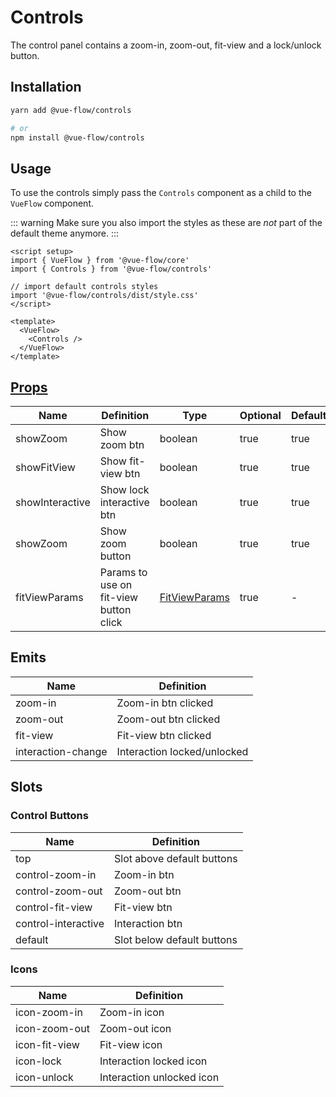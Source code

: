 # Controls

The control panel contains a zoom-in, zoom-out, fit-view and a lock/unlock button.

## Installation

```bash
yarn add @vue-flow/controls

# or
npm install @vue-flow/controls
```

## Usage

To use the controls simply pass the `Controls` component as a child to the `VueFlow` component.

::: warning
Make sure you also import the styles as these are *not* part of the default theme anymore.
:::

```vue
<script setup>
import { VueFlow } from '@vue-flow/core'
import { Controls } from '@vue-flow/controls'

// import default controls styles
import '@vue-flow/controls/dist/style.css'
</script>

<template>
  <VueFlow>
    <Controls />
  </VueFlow>
</template>
```


## [Props](/typedocs/interfaces/ControlProps)

| Name            | Definition                             | Type                                           | Optional | Default |
|-----------------|----------------------------------------|------------------------------------------------|----------|---------|
| showZoom        | Show zoom btn                          | boolean                                        | true     | true    |
| showFitView     | Show fit-view btn                      | boolean                                        | true     | true    |
| showInteractive | Show lock interactive btn              | boolean                                        | true     | true    |
| showZoom        | Show zoom button                       | boolean                                        | true     | true    |
| fitViewParams   | Params to use on fit-view button click | [FitViewParams](/typedocs/types/FitViewParams) | true     | -       |

## Emits

| Name               | Definition                  |
|--------------------|-----------------------------|
| zoom-in            | Zoom-in btn clicked         |
| zoom-out           | Zoom-out btn clicked        |
| fit-view           | Fit-view btn clicked        |
| interaction-change | Interaction locked/unlocked |

## Slots

### Control Buttons

| Name                | Definition                 |
|---------------------|----------------------------|
| top                 | Slot above default buttons |
| control-zoom-in     | Zoom-in btn                |
| control-zoom-out    | Zoom-out btn               |
| control-fit-view    | Fit-view btn               |
| control-interactive | Interaction btn            |
| default             | Slot below default buttons |

### Icons

| Name          | Definition                |
|---------------|---------------------------|
| icon-zoom-in  | Zoom-in icon              |
| icon-zoom-out | Zoom-out icon             |
| icon-fit-view | Fit-view icon             |
| icon-lock     | Interaction locked icon   |
| icon-unlock   | Interaction unlocked icon |


